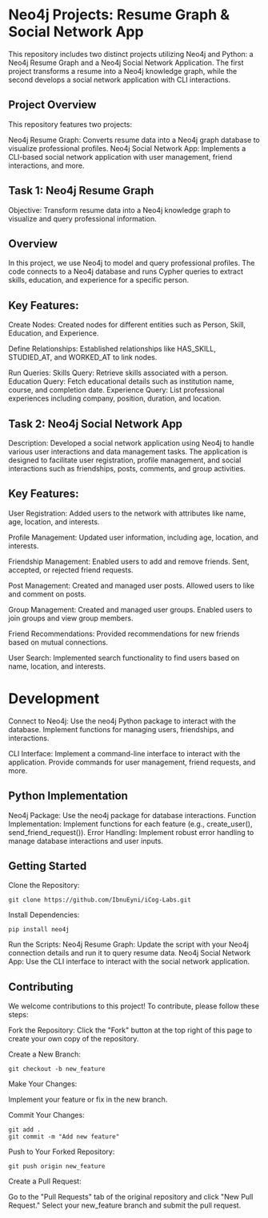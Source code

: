 # Neo4j Projects: Resume Graph & Social Network App

This repository includes two distinct projects utilizing Neo4j and Python: a Neo4j Resume Graph and a Neo4j Social Network Application. The first project transforms a resume into a Neo4j knowledge graph, while the second develops a social network application with CLI interactions.

## Project Overview

This repository features two projects:

Neo4j Resume Graph: Converts resume data into a Neo4j graph database to visualize professional profiles.
Neo4j Social Network App: Implements a CLI-based social network application with user management, friend interactions, and more.

## Task 1: Neo4j Resume Graph

Objective: Transform resume data into a Neo4j knowledge graph to visualize and query professional information.

## Overview

In this project, we use Neo4j to model and query professional profiles. The code connects to a Neo4j database and runs Cypher queries to extract skills, education, and experience for a specific person.

## Key Features:

Create Nodes:
    Created nodes for different entities such as Person, Skill, Education, and Experience.

Define Relationships:
    Established relationships like HAS_SKILL, STUDIED_AT, and WORKED_AT to link nodes.

Run Queries:
    Skills Query: Retrieve skills associated with a person.
    Education Query: Fetch educational details such as institution name, course, and completion date.
    Experience Query: List professional experiences including company, position, duration, and location.

## Task 2: Neo4j Social Network App

Description: Developed a social network application using Neo4j to handle various user interactions and data management tasks. The application is designed to facilitate user registration, profile management, and social interactions such as friendships, posts, comments, and group activities.

## Key Features:

User Registration:
    Added users to the network with attributes like name, age, location, and interests.

Profile Management:
    Updated user information, including age, location, and interests.

Friendship Management:
    Enabled users to add and remove friends.
    Sent, accepted, or rejected friend requests.

Post Management:
    Created and managed user posts.
    Allowed users to like and comment on posts.

Group Management:
    Created and managed user groups.
    Enabled users to join groups and view group members.

Friend Recommendations:
    Provided recommendations for new friends based on mutual connections.

User Search:
    Implemented search functionality to find users based on name, location, and interests.

# Development  

Connect to Neo4j:
    Use the neo4j Python package to interact with the database.
    Implement functions for managing users, friendships, and interactions.

CLI Interface:
    Implement a command-line interface to interact with the application.
    Provide commands for user management, friend requests, and more.

## Python Implementation

Neo4j Package: Use the neo4j package for database interactions.
Function Implementation: Implement functions for each feature (e.g., create_user(), send_friend_request()).
Error Handling: Implement robust error handling to manage database interactions and user inputs.

## Getting Started

Clone the Repository:

    git clone https://github.com/IbnuEyni/iCog-Labs.git

Install Dependencies:

    pip install neo4j

Run the Scripts:
 Neo4j Resume Graph: Update the script with your Neo4j connection details and run it to query resume data.
 Neo4j Social Network App: Use the CLI interface to interact with the social network application.

## Contributing

We welcome contributions to this project! To contribute, please follow these steps:

Fork the Repository:
Click the "Fork" button at the top right of this page to create your own copy of the repository.

Create a New Branch:

    git checkout -b new_feature

Make Your Changes:

Implement your feature or fix in the new branch.

Commit Your Changes:

    git add .
    git commit -m "Add new feature"

Push to Your Forked Repository:

    git push origin new_feature

Create a Pull Request:

Go to the "Pull Requests" tab of the original repository and click "New Pull Request."
Select your new_feature branch and submit the pull request.